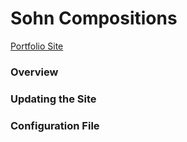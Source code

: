 # Sohn Compositions
[Portfolio Site](https://www.sohn-compositions-portfolio.herokuapp.com)

### Overview

### Updating the Site

### Configuration File